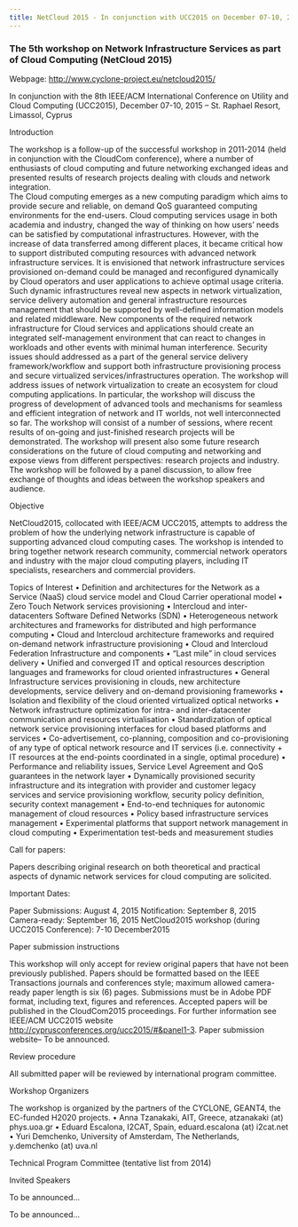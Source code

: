 ```yaml
---
title: NetCloud 2015 - In conjunction with UCC2015 on December 07-10, 2015, Limassol, Cyprus
---
```


### The 5th workshop on Network Infrastructure Services as part of Cloud Computing (NetCloud 2015)
Webpage: http://www.cyclone-project.eu/netcloud2015/

In conjunction with the 8th IEEE/ACM International Conference on Utility and Cloud Computing (UCC2015), 
December 07-10, 2015 – St. Raphael Resort, Limassol, Cyprus

Introduction	

The workshop is a follow-up of the successful workshop in 2011-2014 (held in conjunction with the CloudCom conference), where a number of enthusiasts of cloud computing and future networking exchanged ideas and presented results of research projects dealing with clouds and network integration.  
The Cloud computing emerges as a new computing paradigm which aims to provide secure and reliable, on demand QoS guaranteed computing environments for the end-users. Cloud computing services usage in both academia and industry, changed the way of thinking on how users’ needs can be satisfied by computational infrastructures. However, with the increase of data transferred among different places, it became critical how to support distributed computing resources with advanced network infrastructure services. It is envisioned that network infrastructure services provisioned on-demand could be managed and reconfigured dynamically by Cloud operators and user applications to achieve optimal usage criteria. Such dynamic infrastructures reveal new aspects in network virtualization, service delivery automation and general infrastructure resources management that should be supported by well-defined information models and related middleware. New components of the required network infrastructure for Cloud services and applications should create an integrated self-management environment that can react to changes in workloads and other events with minimal human interference. Security issues should addressed as a part of the general service delivery framework/workflow and support both infrastructure provisioning process and secure virtualized services/infrastructures operation.
The workshop will address issues of network virtualization to create an ecosystem for cloud computing applications. In particular, the workshop will discuss the progress of development of advanced tools and mechanisms for seamless and efficient integration of network and IT worlds, not well interconnected so far. 
The workshop will consist of a number of sessions, where recent results of on-going and just-finished research projects will be demonstrated. The workshop will present also some future research considerations on the future of cloud computing and networking and expose views from different perspectives: research projects and industry.
The workshop will be followed by a panel discussion, to allow free exchange of thoughts and ideas between the workshop speakers and audience. 

Objective 

NetCloud2015, collocated with IEEE/ACM UCC2015, attempts to address the problem of how the underlying network infrastructure is capable of supporting advanced cloud computing cases. The workshop is intended to bring together network research community, commercial network operators and industry with the major cloud computing players, including IT specialists, researchers and commercial providers. 

Topics of Interest
•	Definition and architectures for the Network as a Service (NaaS) cloud service model and Cloud Carrier operational model
•	Zero Touch Network services provisioning
•	Intercloud and inter-datacenters Software Defined Networks (SDN)
•	Heterogeneous network architectures and frameworks for distributed and high performance computing
•	Cloud and Intercloud architecture frameworks and required on-demand network infrastructure provisioning
•	Cloud and Intercloud Federation Infrastructure and components
•	“Last mile” in cloud services delivery
•	Unified and converged IT and optical resources description languages and frameworks for cloud oriented infrastructures
•	General Infrastructure services provisioning in clouds, new architecture developments, service delivery and on-demand provisioning frameworks 
•	Isolation and flexibility of the cloud oriented virtualized optical networks
•	Network infrastructure optimization for intra- and inter-datacenter communication  and resources virtualisation
•	Standardization of optical network service provisioning interfaces for cloud based platforms and services 
•	Co-advertisement, co-planning, composition and co-provisioning of any type of optical network resource and IT services (i.e. connectivity + IT resources at the end-points coordinated in a single, optimal procedure)
•	Performance and reliability issues, Service Level Agreement and QoS guarantees in the network layer
•	Dynamically provisioned security infrastructure and its integration with provider and customer legacy services and service provisioning workflow, security policy definition, security context management
•	End-to-end techniques for autonomic management of cloud resources
•	Policy based infrastructure services management
•	Experimental platforms that support network management in cloud computing
•	Experimentation test-beds and measurement studies

Call for papers:

Papers describing original research on both theoretical and practical aspects of dynamic network services for cloud computing are solicited.

Important Dates:

Paper Submissions: August 4, 2015 
Notification: September 8, 2015
Camera-ready: September 16, 2015 
NetCloud2015 workshop (during UCC2015 Conference): 7-10 December2015 

Paper submission instructions

This workshop will only accept for review original papers that have not been previously published. Papers should be formatted based on the IEEE Transactions journals and conferences style; maximum allowed camera-ready paper length is six (6) pages. Submissions must be in Adobe PDF format, including text, figures and references.
Accepted papers will be published in the CloudCom2015 proceedings. For further information see IEEE/ACM UCC2015 website http://cyprusconferences.org/ucc2015/#&panel1-3. 
Paper submission website– To be announced.

Review procedure 

All submitted paper will be reviewed by international program committee.

Workshop Organizers

The workshop is organized by the partners of the CYCLONE, GEANT4, the EC-funded H2020 projects. 
•	Anna Tzanakaki, AIT, Greece, atzanakaki (at) phys.uoa.gr
•	Eduard Escalona, I2CAT, Spain, eduard.escalona (at) i2cat.net
•	Yuri Demchenko, University of Amsterdam, The Netherlands, y.demchenko (at) uva.nl 

Technical Program Committee (tentative list from 2014)

Invited Speakers

To be announced…

To be announced…
